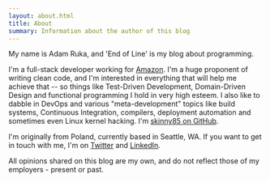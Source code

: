 ```yaml
---
layout: about.html
title: About
summary: Information about the author of this blog
---
```


My name is Adam Ruka, and 'End of Line' is my blog about programming.

I'm a full-stack developer working for [Amazon](http://amazon.com). I'm a huge proponent of writing clean code, and I'm interested in everything that will help me achieve that -- so things like Test-Driven Development, Domain-Driven Design and functional programming I hold in very high esteem. I also like to dabble in DevOps and various "meta-development" topics like build systems, Continuous Integration, compilers, deployment automation and sometimes even Linux kernel hacking.
I'm [skinny85 on GitHub](https://github.com/skinny85).

I'm originally from Poland, currently based in Seattle, WA. If you want to get in touch with me, I'm on [Twitter](https://twitter.com/adam_ruka) and [LinkedIn](https://www.linkedin.com/in/adamruka).

All opinions shared on this blog are my own,
and do not reflect those of my employers -
present or past.
